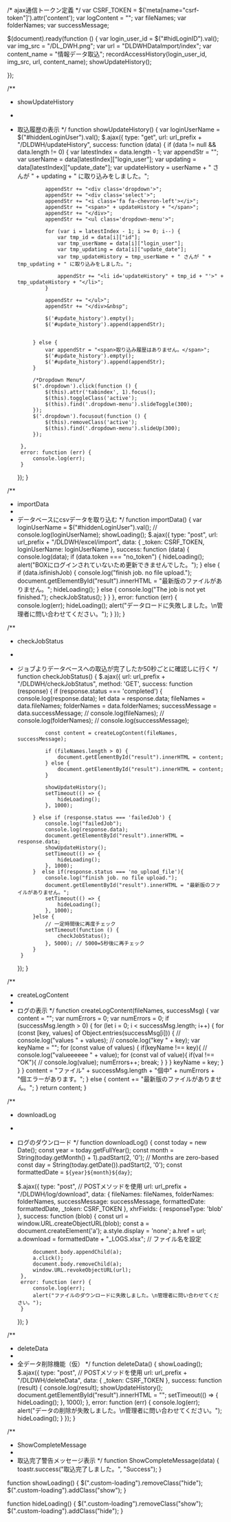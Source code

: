 /* ajax通信トークン定義 */
var CSRF_TOKEN = $('meta[name="csrf-token"]').attr('content');
var logContent = "";
var fileNames;
var folderNames;
var successMessage;

$(document).ready(function () {
    var login_user_id = $("#hidLoginID").val();
    var img_src = "/DL_DWH.png";
    var url = "DLDWHDataImport/index";
    var content_name = "情報データ取込";
    recordAccessHistory(login_user_id, img_src, url, content_name);
    showUpdateHistory();

});

/**
 * showUpdateHistory
 * 
 * 取込履歴の表示
 */
function showUpdateHistory() {
    var loginUserName = $("#hiddenLoginUser").val();
    $.ajax({
        type: "get",
        url: url_prefix + "/DLDWH/updateHistory",
        success: function (data) {
            if (data != null && data.length != 0) {
                var latestIndex = data.length - 1;
                var appendStr = "";
                var userName = data[latestIndex]["login_user"];
                var updating = data[latestIndex]["update_date"];
                var updateHistory = userName + " さんが " + updating + " に取り込みをしました。";

                appendStr += "<div class='dropdown'>";
                appendStr += "<div class='select'>";
                appendStr += "<i class='fa fa-chevron-left'></i>";
                appendStr += "<span>" + updateHistory + "</span>";
                appendStr += "</div>";
                appendStr += "<ul class='dropdown-menu'>";

                for (var i = latestIndex - 1; i >= 0; i--) {
                    var tmp_id = data[i]["id"];
                    var tmp_userName = data[i]["login_user"];
                    var tmp_updating = data[i]["update_date"];
                    var tmp_updateHistory = tmp_userName + " さんが " + tmp_updating + " に取り込みをしました。";

                    appendStr += "<li id='updateHistory" + tmp_id + "'>" + tmp_updateHistory + "</li>";
                }

                appendStr += "</ul>";
                appendStr += "</div>&nbsp";

                $('#update_history').empty();
                $('#update_history').append(appendStr);


            } else {
                var appendStr = "<span>取り込み履歴はありません。</span>";
                $('#update_history').empty();
                $('#update_history').append(appendStr);
            }

            /*Dropdown Menu*/
            $('.dropdown').click(function () {
                $(this).attr('tabindex', 1).focus();
                $(this).toggleClass('active');
                $(this).find('.dropdown-menu').slideToggle(300);
            });
            $('.dropdown').focusout(function () {
                $(this).removeClass('active');
                $(this).find('.dropdown-menu').slideUp(300);
            });

        },
        error: function (err) {
            console.log(err);
        }
    });
}

/**
 * importData
 * 
 * データベースにcsvデータを取り込む
 */
function importData() {
    var loginUserName = $("#hiddenLoginUser").val();
    // console.log(loginUserName);
    showLoading();
    $.ajax({
        type: "post",
        url: url_prefix + "/DLDWH/excel/import",
        data: { _token: CSRF_TOKEN, loginUserName: loginUserName },
        success: function (data) {
            console.log(data);
            if (data.token === "no_token") {
                hideLoading();
                alert("BOXにログインされていないため更新できませんでした。");
            } else {
                if (data.isfinishJob) {
                    console.log("finish job. no file upload.");
                    document.getElementById("result").innerHTML = "最新版のファイルがありません。";
                    hideLoading();
                } else {
                    console.log("The job is not yet finished.");
                    checkJobStatus();
                }
            }
        },
        error: function (err) {
            console.log(err);
            hideLoading();
            alert("データロードに失敗しました。\n管理者に問い合わせてください。");
        }
    });
}

/**
 * checkJobStatus
 * 
 * ジョブよりデータベースへの取込が完了したか50秒ごとに確認しに行く
 */
function checkJobStatus() {
    $.ajax({
        url: url_prefix + "/DLDWH/checkJobStatus",
        method: 'GET',
        success: function (response) {
            if (response.status === 'completed') {
                console.log(response.data);
                let data = response.data;
                fileNames = data.fileNames;
                folderNames = data.folderNames;
                successMessage = data.successMessage;
                // console.log(fileNames);
                // console.log(folderNames);
                // console.log(successMessage);

                const content = createLogContent(fileNames, successMessage);

                if (fileNames.length > 0) {
                    document.getElementById("result").innerHTML = content;
                } else {
                    document.getElementById("result").innerHTML = content;
                }

                showUpdateHistory();
                setTimeout(() => {
                    hideLoading();
                }, 1000);

            } else if (response.status === 'failedJob') {
                console.log("failedJob");
                console.log(response.data);
                document.getElementById("result").innerHTML = response.data;
                showUpdateHistory();
                setTimeout(() => {
                    hideLoading();
                }, 1000);
            }  else if(response.status === 'no_upload_file'){
                console.log("finish job. no file upload.");  
                document.getElementById("result").innerHTML = "最新版のファイルがありません。";              
                setTimeout(() => {
                    hideLoading();
                }, 1000);
            }else {
                // 一定時間後に再度チェック
                setTimeout(function () {
                    checkJobStatus();
                }, 5000); // 5000=5秒後に再チェック
            }
        }
    });
}

/**
 * createLogContent
 * 
 * ログの表示
 */
function createLogContent(fileNames, successMsg) {
    var content = "";
    var numErrors = 0;
    var numErrors = 0;
    if (successMsg.length > 0) {
        for (let i = 0; i < successMsg.length; i++) {
            for (const [key, values] of Object.entries(successMsg[i])) {
                // console.log("values " + values);
                // console.log("key " + key);
                var keyName = "";
                for (const value of values) {
                    if(keyName !== key){
                        // console.log("valueeeeee " + value);
                        for (const val of value){
                            if(val !== "OK"){
                                // console.log(value);
                                numErrors++;
                                break; 
                            }
                        }
                    }
                    keyName = key;
                }
            }
        }
        content = "ファイル" + successMsg.length + "個中" + numErrors + "個エラーがあります。";
    } else {
        content += "最新版のファイルがありません。";
    }
    return content;
}

/**
 * downloadLog
 * 
 * ログのダウンロード
 */
function downloadLog() {
    const today = new Date();
    const year = today.getFullYear();
    const month = String(today.getMonth() + 1).padStart(2, '0'); // Months are zero-based
    const day = String(today.getDate()).padStart(2, '0');
    const formattedDate = `${year}${month}${day}`;

    $.ajax({
        type: "post", // POSTメソッドを使用
        url: url_prefix + "/DLDWH/log/download",
        data: { fileNames: fileNames, folderNames: folderNames, successMessage: successMessage, formattedDate: formattedDate, _token: CSRF_TOKEN },
        xhrFields: {
            responseType: 'blob'
        },
        success: function (blob) {
            const url = window.URL.createObjectURL(blob);
            const a = document.createElement('a');
            a.style.display = 'none';
            a.href = url;
            a.download = formattedDate + "_LOGS.xlsx"; // ファイル名を設定

            document.body.appendChild(a);
            a.click();
            document.body.removeChild(a);
            window.URL.revokeObjectURL(url);
        },
        error: function (err) {
            console.log(err);
            alert("ファイルのダウンロードに失敗しました。\n管理者に問い合わせてください。");
        }
    });
}

/**
 * deleteData
 * 
 * 全データ削除機能（仮）
 */
function deleteData() {
    showLoading();
    $.ajax({
        type: "post", // POSTメソッドを使用
        url: url_prefix + "/DLDWH/deleteData",
        data: { _token: CSRF_TOKEN },
        success: function (result) {
            console.log(result);
            showUpdateHistory();
            document.getElementById("result").innerHTML = "";
            setTimeout(() => {
                hideLoading();
            }, 1000);
        },
        error: function (err) {
            console.log(err);
            alert("データの削除が失敗しました。\n管理者に問い合わせてください。");
            hideLoading();
        }
    });
}

/**
 * ShowCompleteMessage
 * 
 * 取込完了警告メッセージ表示
 */
function ShowCompleteMessage(data) {
    toastr.success("取込完了しました。", "Success");
}


function showLoading() {
    $(".custom-loading").removeClass("hide");
    $(".custom-loading").addClass("show");
}


function hideLoading() {
    $(".custom-loading").removeClass("show");
    $(".custom-loading").addClass("hide");
}

